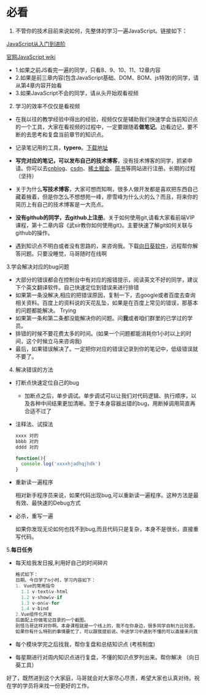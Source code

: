 # 必看

1. 不管你的技术目前来说如何，先整体的学习一遍JavaScript。链接如下：

[JavaScript从入门到进阶](https://space.bilibili.com/405541217/channel/detail?cid=101250)

[官网JavaScript wiki](https://book.apeland.cn/details/356/)

- 1.如果之前JS看完一遍的同学，只看8、9、10、11、12章内容
- 2.如果是前三章内容(包含JavaScript基础、DOM、BOM、js特效)的同学，请从第4章内容开始看
- 3.如果JavaScript不会的同学，请从头开始观看视频

2. 学习的效率不仅仅是看视频

- 在我以往的教学经验中得出的经验，视频仅仅是辅助我们快速学会当前知识点的一个工具，大家在看视频的过程中，一定要跟随着**做笔记**。边看边记，要不断的去思考和复盘当前章节的知识点。
- 记录笔记用的工具，**typero**。[下载地址](https://www.typora.io/)
- **写完对应的笔记，可以发布自己的技术博客**，没有技术博客的同学，抓紧申请。你可以去[cnblog](https://www.cnblogs.com/)、[csdn](https://www.csdn.net/)、[稀土掘金](https://juejin.im/)、[简书](https://www.jianshu.com/)等网站进行注册。长期的过程（坚持）
- 关于为什么**写技术博客**，大家可想而知啊，很多人做开发都是喜欢把东西自己藏着掖着，但是你怎么不想想苑一峰，廖雪峰为什么火的么？而且，将来你的简历上有自己的技术博客是一大亮点。
- **没有github的同学，去github上注册**。关于如何使用git,请看大家看前端VIP课程，第十二章内容《武sir教你如何使用git》。主要快速了解git如何关联与github的操作。

- 遇到知识点不明白或者没有思路的，来咨询我。下载[向日葵软件](https://sunlogin.oray.com/)，远程帮你解答问题。只要没睡觉，马哥随时在线啊

3.学会解决对应的bug问题

- 大部分的错误都会在控制台中有对应的报错提示，阅读英文不好的同学，建议下个英文翻译软件。自己快速定位到错误来进行排错
- 如果第一条没解决,相应的把错误原因，复制一下，去google或者百度去查询相关资料。百度上的资料说的天花乱坠，如果是在百度上常见的错误，那基本的问题都能解决。 Trying 
- 如果第一条和第二条都没能解决你的问题。问**我**或者咱们群里的已学过的学员。
- 排错的时候不要花费太多的时间。(如果一个问题都能消耗你1小时以上的时间，这个时候立马来咨询我)
- 最后，如果错误解决了。一定把你对应的错误记录到你的笔记中，低级错误就不要了。

4. 解决错误的方法

- 打断点快速定位自己的bug

  - 加断点之后，单步调试。单步调试可以让我们对代码逻辑、执行顺序，以及各种中间结果更加清晰。至于本身容器出错的bug，用断掉调用简直再合适不过了

- 注释法、试探法

  ```js
  xxxx 对的
  bbbb 对的
  dddd 对的
  
  function(){
    console.log('xxxxhjadhqjhdk')
  }
  ```

  

- 重新读一遍程序

  相对新手程序员来说，如果代码出现bug,可以重新读一遍程序。这种方法是最有效、最快速的Debug方式

- 必杀，重写一遍

  如果你发现无论如何也找不到bug,而且代码只是复杂，本身不是很长，直接重写代码。

5.**每日任务**

- 每天给我发日报,利用好自己的时间碎片

  ```js
  格式如下：
  日期、今日学了n小时，学习内容如下：
  1. Vue的常用指令
  	1.1 v-text&v-html
  	1.2 v-show&v-if
    1.3 v-on&v-for
    1.4 v-bind
  2.Vue组件化开发
  后面配上你做笔记目录的一个截图。
  别怪马哥这样对你啊。本身课程就是一个线上的，我不在你身边，很多同学自制力比较差。
  如果你有什么特别的事情要忙了，可以跟我提前说。中途学习中遇到不懂的可以直接来问我
  ```

- 每个模块学完之后找我，帮你复盘和总结知识点 (考核制度)
- 每星期进行对周内知识点进行复盘，不懂的知识点罗列出来。帮你解决 （向日葵工具）

好了，既然进到这个大家庭，马哥就会对大家尽心尽责，希望大家也认真对待。祝在学的学员将来找一份更好的工作。






